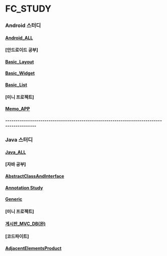 # FC_STUDY

### Android 스터디
#### [Android_ALL](https://github.com/JUWON-KEVIN-LEE/FC_STUDY/tree/master/Android)

#### [안드로이드 공부]
#### [Basic_Layout](https://github.com/JUWON-KEVIN-LEE/FC_STUDY/tree/master/Android/BasicLayout)
#### [Basic_Widget](https://github.com/JUWON-KEVIN-LEE/FC_STUDY/tree/master/Android/BasicWidget)
#### [Basic_List](https://github.com/JUWON-KEVIN-LEE/FC_STUDY/tree/master/Android/BasicList)

#### [미니 프로젝트]
#### [Memo_APP](https://github.com/JUWON-KEVIN-LEE/FC_STUDY/tree/master/Android/AndroidMemo)

##### -------------------------------------------------------------------------------------------

### Java 스터디
#### [Java_ALL](https://github.com/JUWON-KEVIN-LEE/FC_STUDY/tree/master/Java)

#### [자바 공부]
#### [AbstractClassAndInterface](https://github.com/JUWON-KEVIN-LEE/JAVA_STUDY_170911/tree/master/Abstract/src/com/juwon)
#### [Annotation Study](https://github.com/JUWON-KEVIN-LEE/JAVA_STUDY_170911/tree/master/Annotation/src/com/juwon/annotation_study)
#### [Generic](https://github.com/JUWON-KEVIN-LEE/JAVA_STUDY_170911/tree/master/Generic/src/com/juwon/generic_study)

#### [미니 프로젝트]
#### [게시판_MVC_DB(완)](https://github.com/JUWON-KEVIN-LEE/JAVA_STUDY_170911/tree/master/Board/src/com/juwon/boardProgram)

#### [코드파이트]
#### [AdjacentElementsProduct](https://github.com/JUWON-KEVINLEE/JAVA_STUDY_170911/tree/master/CodeFight(20170911)/src/com/juwon/codefight)

